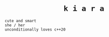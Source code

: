 <h1 align="center"> <code>k i a r a</code> </h1>

```
cute and smart
she / her
unconditionally loves c++20
```
